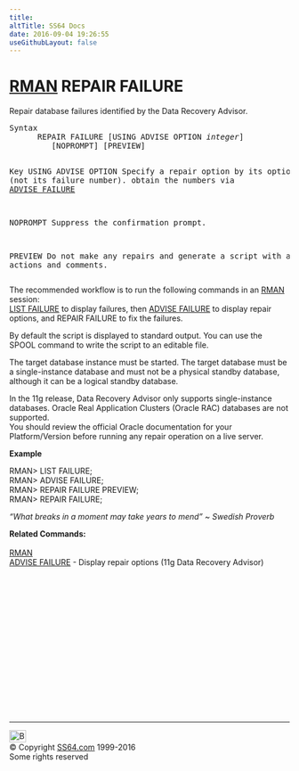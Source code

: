 ```yaml
---
title:
altTitle: SS64 Docs
date: 2016-09-04 19:26:55
useGithubLayout: false
---
```

<!-- #BeginLibraryItem "/Library/head_ora.lbi" --><!-- #EndLibraryItem --><h1><a href="rman.html">RMAN</a> REPAIR FAILURE</h1>
<p>Repair database failures identified by the Data Recovery Advisor.</p>
<pre>Syntax
      REPAIR FAILURE [USING ADVISE OPTION <i>integer</i>]
         [NOPROMPT] [PREVIEW]

Key
   USING ADVISE OPTION  Specify a repair option by its option number
                        (not its failure number).
                        obtain the numbers via <a href="rman_advise.html">ADVISE FAILURE</a>

   NOPROMPT             Suppress the confirmation prompt.

   PREVIEW              Do not make any repairs and generate a script
                        with all repair actions and comments.
</pre>
<p>The recommended workflow is to run the following commands in an <a href="rman.html">RMAN</a> session: <a href="rman_list.html"><br>
LIST FAILURE</a> to display failures, then <a href="rman_advise.html">ADVISE FAILURE</a> to display repair options, and REPAIR FAILURE to fix the failures.</p>
<p>By default the script is displayed to standard output. You can use the SPOOL command to write the script to an editable file.</p>
<p>The target database instance must be started. The target database must be a single-instance database and must not be a physical standby database, although it can be a logical standby database.</p>
<p>In the 11g release, Data Recovery Advisor only supports single-instance databases. Oracle Real Application Clusters (Oracle RAC) databases are not supported.<br>
You should review the official Oracle documentation for your Platform/Version before running any repair operation on a live server.</p>
<p><b>Example</b></p>
<p class="code">RMAN&gt; LIST FAILURE;<br>
RMAN&gt; ADVISE FAILURE;<br>
RMAN&gt; REPAIR FAILURE PREVIEW;<br>
RMAN&gt; REPAIR FAILURE;</p>
<p class="quote"><i>“What breaks in a moment may take years to mend” ~ Swedish Proverb</i></p>
<p><b>Related Commands:<br>
<br>
</b> <a href="rman.html">RMAN</a><br>
<a href="rman_advise.html">ADVISE FAILURE</a> - Display repair options (11g Data Recovery Advisor)</p><!-- #BeginLibraryItem "/Library/foot_ora.lbi" --><p>
<!-- oracle-footer -->
<ins class="adsbygoogle" style="display:inline-block;width:300px;height:250px" data-ad-client="ca-pub-6140977852749469" data-ad-slot="4275490898"></ins>
<script>
(adsbygoogle = window.adsbygoogle || []).push({});
</script></p>
<hr>
<div id="bl" class="footer"><a href="rman_repair.html#"><img src="../images/top.png" width="30" height="22" alt="Back to the Top"></a></div>
<div id="br" class="footer, tagline">© Copyright <a href="http://ss64.com/">SS64.com</a> 1999-2016<br>
Some rights reserved</div><!-- #EndLibraryItem -->

